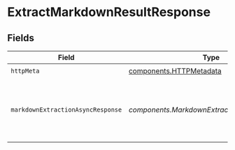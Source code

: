 # ExtractMarkdownResultResponse


## Fields

| Field                                                               | Type                                                                | Required                                                            | Description                                                         | Example                                                             |
| ------------------------------------------------------------------- | ------------------------------------------------------------------- | ------------------------------------------------------------------- | ------------------------------------------------------------------- | ------------------------------------------------------------------- |
| `httpMeta`                                                          | [components.HTTPMetadata](../../models/components/httpmetadata.md)  | :heavy_check_mark:                                                  | N/A                                                                 |                                                                     |
| `markdownExtractionAsyncResponse`                                   | *components.MarkdownExtractionAsyncResponse*                        | :heavy_minus_sign:                                                  | Result of the operation. Can be pending, completed or failed.       | {<br/>"$ref": "#/components/examples/MarkdownExtractionAsyncResponse"<br/>} |